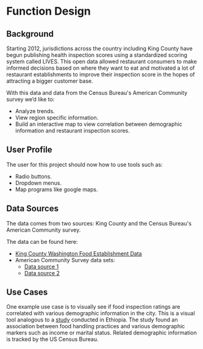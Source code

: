 # Function Design
## Background
Starting 2012, jurisdictions across the country including King County have begun publishing health inspection scores using a standardized scoring system called LIVES. This open data allowed restaurant consumers to make informed decisions based on where they want to eat and motivated a lot of restaurant establishments to improve their inspection score in the hopes of attracting a bigger customer base.With this data and data from the Census Bureau's American Community survey we’d like to:* Analyze trends.* View region specific information.* Build an interactive map to view correlation between demographic information and restaurant inspection scores.
## User Profile
The user for this project should now how to use tools such as:* Radio buttons.* Dropdown menus.* Map programs like google maps.
## Data Sources
The data comes from two sources: King County and the Census Bureau's American Community survey.The data can be found here:* [King County Washington Food Establishment Data][1]* American Community Survey data sets:    * [Data source 1][2]    * [Data source 2][3]
## Use Cases
One example use case is to visually see if food inspection ratings are correlated with various demographic information in the city. This is a visual tool analogous to a [study][4] conducted in Ethiopia. The study found an association between food handling practices and various demographic markers such as income or marital status. Related demographic information is tracked by the US Census Bureau.

[1]: https://data.kingcounty.gov/Health-Wellness/Food-Establishment-Inspection-Data/f29f-zza5[2]: https://data.census.gov/cedsci/table?q=S1903&table=S1903&tid=ACSST1Y2018.S1903&lastDisplayedRow=0[3]: https://data.census.gov/cedsci/table?q=S1201&table=S1201&tid=ACSST1Y2018.S1201&lastDisplayedRow=0[4]: https://www.ncbi.nlm.nih.gov/pmc/articles/PMC4057591/
